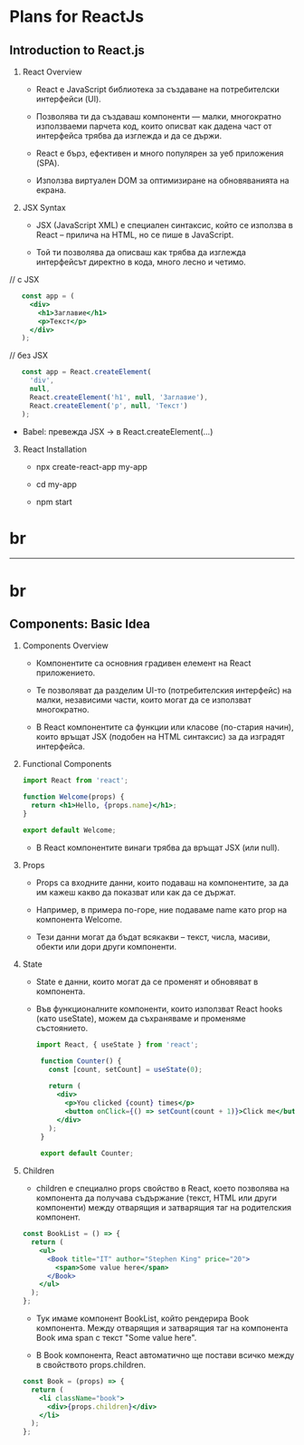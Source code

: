 # Plans for ReactJs

## Introduction to React.js

1. React Overview

   - React е JavaScript библиотека за създаване на потребителски интерфейси (UI).
     
   - Позволява ти да създаваш компоненти — малки, многократно използваеми парчета код, които описват как дадена част от интерфейса трябва да изглежда и да се държи.
     
   - React е бърз, ефективен и много популярен за уеб приложения (SPA).
     
   - Използва виртуален DOM за оптимизиране на обновяванията на екрана.


2. JSX Syntax

   - JSX (JavaScript XML) е специален синтаксис, който се използва в React – прилича на HTML, но се пише в JavaScript.
     
   - Той ти позволява да описваш как трябва да изглежда интерфейсът директно в кода, много лесно и четимо.

// с JSX
   ```jsx
      const app = (
        <div>
          <h1>Заглавие</h1>
          <p>Текст</p>
        </div>
      );
   ```

// без JSX
   ```js
      const app = React.createElement(
        'div',
        null,
        React.createElement('h1', null, 'Заглавие'),
        React.createElement('p', null, 'Текст')
      );
   ```

   - Babel: превежда JSX → в React.createElement(...)

3. React Installation

   - npx create-react-app my-app
  
   - cd my-app
  
   - npm start
  

# br

---------------------------------------------------------------------------------------------------------------------------------------------

# br

## Components: Basic Idea

1. Components Overview

   - Компонентите са основния градивен елемент на React приложението.
     
   - Те позволяват да разделим UI-то (потребителския интерфейс) на малки, независими части, които могат да се използват многократно.
  
   - В React компонентите са функции или класове (по-стария начин), които връщат JSX (подобен на HTML синтаксис) за да изградят интерфейса.
  
2. Functional Components

   ```jsx
   import React from 'react';

   function Welcome(props) {
     return <h1>Hello, {props.name}</h1>;
   }

   export default Welcome;
   ```

   - В React компонентите винаги трябва да връщат JSX (или null).

3. Props

   - Props са входните данни, които подаваш на компонентите, за да им кажеш какво да показват или как да се държат.

   - Например, в примера по-горе, ние подаваме name като prop на компонента Welcome.
  
   - Тези данни могат да бъдат всякакви – текст, числа, масиви, обекти или дори други компоненти.
  
4. State

   - State е данни, които могат да се променят и обновяват в компонента.

   - Във функционалните компоненти, които използват React hooks (като useState), можем да съхраняваме и променяме състоянието.
  
     ```jsx
     import React, { useState } from 'react';

      function Counter() {
        const [count, setCount] = useState(0);
      
        return (
          <div>
            <p>You clicked {count} times</p>
            <button onClick={() => setCount(count + 1)}>Click me</button>
          </div>
        );
      }
      
      export default Counter;
     ```

5. Children

   - children е специално props свойство в React, което позволява на компонента да получава съдържание (текст, HTML или други компоненти) между отварящия и затварящия таг на родителския компонент.

   ```jsx
   const BookList = () => {
     return (
       <ul>
         <Book title="IT" author="Stephen King" price="20">
           <span>Some value here</span>
         </Book>
       </ul>
     );
   };

   ```

   - Тук имаме компонент BookList, който рендерира Book компонента. Между отварящия и затварящия таг на компонента Book има span с текст "Some value here".
  
   - В Book компонента, React автоматично ще постави всичко между <Book></Book> в свойството props.children.

   ```jsx
   const Book = (props) => {
     return (
       <li className="book">
         <div>{props.children}</div>
       </li>
     );
   };
   ```

















